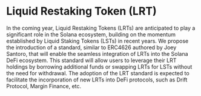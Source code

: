 # Liquid Restaking Token (LRT)

In the coming year, Liquid Restaking Tokens (LRTs) are anticipated to play a significant role in the Solana ecosystem, building on the momentum established by Liquid Staking Tokens (LSTs) in recent years. We propose the introduction of a standard, similar to ERC4626 authored by Joey Santoro, that will enable the seamless integration of LRTs into the Solana DeFi ecosystem. This standard will allow users to leverage their LRT holdings by borrowing additional funds or swapping LRTs for LSTs without the need for withdrawal. The adoption of the LRT standard is expected to facilitate the incorporation of new LRTs into DeFi protocols, such as Drift Protocol, Margin Finance, etc.&#x20;
